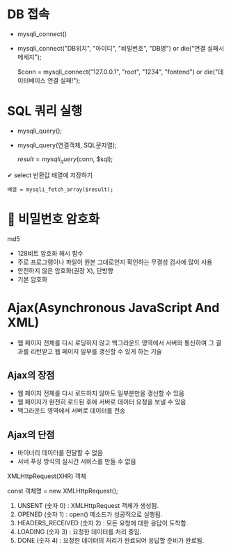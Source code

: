 # DB 접속

- mysqli_connect()
- mysqli_connect("DB위치", "아이디", "비밀번호", "DB명") or die("연결 실패시 메세지");

  $conn = mysqli_connect("127.0.0.1", "root", "1234", "fontend") or die("데이터베이스 연결 실패!");

# SQL 쿼리 실행

- mysqli_query();
- mysqli_query(연결객체, SQL문자열);

  $result = mysqli_query($conn, $sql);

✔ select 반환값 배열에 저장하기

    배열 = mysqli_fetch_array($result);

# 🎁 비밀번호 암호화

md5

- 128비트 암호화 해시 함수
- 주로 프로그램이나 파일이 원본 그대로인지 확인하는 무결성 검사에 많이 사용
- 안전하지 않은 암호화(권장 X), 단방향
- 기본 암호화

# Ajax(Asynchronous JavaScript And XML)

- 웹 페이지 전체를 다시 로딩하지 않고 백그라운드 영역에서 서버와 통신하여 그 결과를 리턴받고 웹 페이지 일부를 갱신할 수 있게 하는 기술

## Ajax의 장점

- 웹 페이지 전체를 다시 로드하지 않아도 일부분만을 갱신할 수 있음
- 웹 페이지가 완전히 로드된 후에 서버로 데이터 요청을 보낼 수 있음
- 백그라운드 영역에서 서버로 데이터를 전송

## Ajax의 단점

- 바이너리 데이터를 전달할 수 없음
- 서버 푸싱 방식의 실시간 서비스를 만들 수 없음

XMLHttpRequest(XHR) 객체

const 객체명 = new XMLHttpRequest();

1.  UNSENT (숫자 0) : XMLHttpRequest 객체가 생성됨.
2.  OPENED (숫자 1) : open() 메소드가 성공적으로 실행됨.
3.  HEADERS_RECEIVED (숫자 2) : 모든 요청에 대한 응답이 도착함.
4.  LOADING (숫자 3) : 요청한 데이터를 처리 중임.
5.  DONE (숫자 4) : 요청한 데이터의 처리가 완료되어 응답할 준비가 완료됨.
